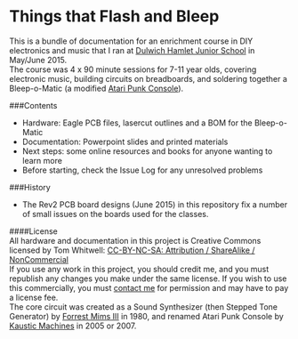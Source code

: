 # Things that Flash and Bleep

This is a bundle of documentation for an enrichment course in DIY electronics and music that I ran at [Dulwich Hamlet Junior School](http://www.dulwichhamletjuniorschool.org.uk/) in May/June 2015.  
The course was 4 x 90 minute sessions for 7-11 year olds, covering electronic music, building circuits on breadboards, and soldering together a Bleep-o-Matic (a modified [Atari Punk Console](https://en.wikipedia.org/wiki/Atari_Punk_Console)). 

###Contents 

- Hardware: Eagle PCB files, lasercut outlines and a BOM for the Bleep-o-Matic  
- Documentation: Powerpoint slides and printed materials 
- Next steps: some online resources and books for anyone wanting to learn more 
- Before starting, check the Issue Log for any unresolved problems
 
###History 

- The Rev2 PCB board designs (June 2015) in this repository fix a number of small issues on the boards used for the classes.  

####License  
All hardware and documentation in this project is Creative Commons licensed by Tom Whitwell: [CC-BY-NC-SA: Attribution / ShareAlike / NonCommercial](https://creativecommons.org/licenses/by-nc-sa/4.0/)  
If you use any work in this project, you should credit me, and you must republish any changes you make under the same license. If you wish to use this commercially, you must [contact me](mailto:tom.whitwell@gmail.com) for permission and may have to pay a license fee.  
The core circuit was created as a Sound Synthesizer (then Stepped Tone Generator) by [Forrest Mims III](http://www.forrestmims.org/) in 1980, and renamed Atari Punk Console by [Kaustic Machines](http://compiler.kaustic.net/machines/apc.html) in 2005 or 2007.  




